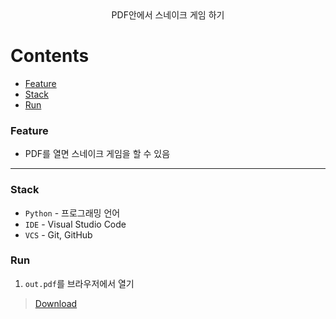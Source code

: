 <div align="center">PDF안에서 스네이크 게임 하기</div>  

# Contents
* [Feature](#Feature) <br/>
* [Stack](#Stack) <br/>
* [Run](#Run) <br />

### Feature

* PDF를 열면 스네이크 게임을 할 수 있음

---

### Stack

* `Python` - 프로그래밍 언어
* `IDE` - Visual Studio Code
* `VCS` - Git, GitHub

### Run

1. `out.pdf`를 브라우저에서 열기

> [Download](https://github.com/3x-haust/Python_pdfsnakegame/releases/tag/1.0.0)
